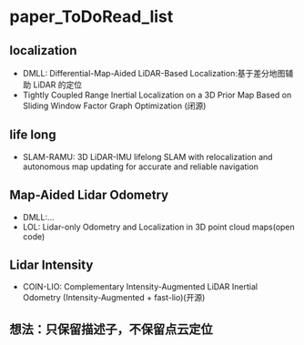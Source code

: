 # paper_ToDoRead_list

## localization

- DMLL: Differential-Map-Aided LiDAR-Based Localization:基于差分地图辅助 LiDAR 的定位
- Tightly Coupled Range Inertial Localization on a 3D Prior Map Based on Sliding Window Factor Graph Optimization (闭源)


## life long

- SLAM-RAMU: 3D LiDAR-IMU lifelong SLAM with relocalization and autonomous map updating for accurate and reliable navigation



## Map-Aided Lidar Odometry
- DMLL:...
- LOL: Lidar-only Odometry and Localization in 3D point cloud maps(open code)


## Lidar Intensity

- COIN-LIO: Complementary Intensity-Augmented LiDAR Inertial Odometry (Intensity-Augmented + fast-lio)(开源)








## 想法：只保留描述子，不保留点云定位